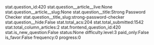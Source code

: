 stat.question_id:420
stat.question__article__live:None
stat.question__article__slug:None
stat.question__title:Strong Password Checker
stat.question__title_slug:strong-password-checker
stat.question__hide:False
stat.total_acs:204
stat.total_submitted:1542
stat.total_column_articles:2
stat.frontend_question_id:420
stat.is_new_question:False
status:None
difficulty.level:3
paid_only:False
is_favor:False
frequency:0
progress:0
